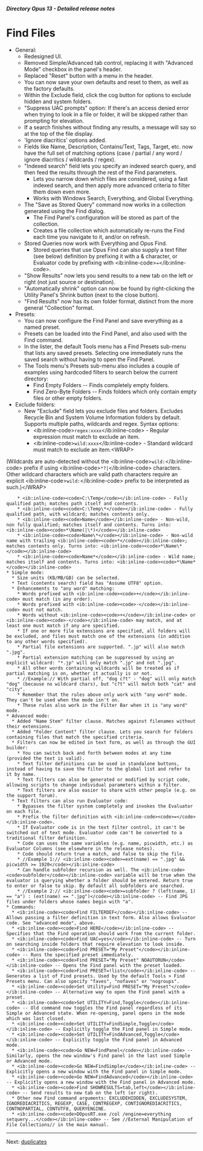 ##### Directory Opus 13 - Detailed release notes

# Find Files

- General:
  - Redesigned UI.
  - Removed Simple/Advanced tab control, replacing it with "Advanced Mode" checkbox in the panel's header.
  - Replaced "Reset" button with a menu in the header.
  - You can now save your own defaults and reset to them, as well as the factory defaults.
  - Within the Exclude field, click the cog button for options to exclude hidden and system folders.
  - "Suppress UAC prompts" option: If there's an access denied error when trying to look in a file or folder, it will be skipped rather than prompting for elevation.
  - If a search finishes without finding any results, a message will say so at the top of the file display.
  - 'Ignore diacritics' options added.
  - Fields like Name, Description, Contains/Text, Tags, Target, etc. now have the full set of matching options (case / partial / any word / ignore diacritics / wildcards / regex).
  - "Indexed search" field lets you specify an indexed search query, and then feed the results through the rest of the Find parameters.
    - Lets you narrow down which files are considered, using a fast indexed search, and then apply more advanced criteria to filter them down even more.
    - Works with Windows Search, Everything, and Global Everything.
  - The "Save as Stored Query" command now works in a collection generated using the Find dialog.
    - The Find Panel's configuration will be stored as part of the collection.
    - Creates a file collection which automatically re-runs the Find each time you navigate to it, and/or on refresh.
  - Stored Queries now work with Everything and Opus Find.
    - Stored queries that use Opus Find can also supply a text filter (see below) definition by prefixing it with a & character, or Evaluator code by prefixing with \<ib:inline-code\>`=`\</ib:inline-code\>.
  - "Show Results" now lets you send results to a new tab on the left or right (not just source or destination).
  - "Automatically shrink" option can now be found by right-clicking the Utility Panel's Shrink button (next to the close button).
  - "Find Results" now has its own folder format, distinct from the more general "Collection" format.
- Presets:
  - You can now configure the Find Panel and save everything as a named preset.
  - Presets can be loaded into the Find Panel, and also used with the Find command.
  - In the lister, the default Tools menu has a Find Presets sub-menu that lists any saved presets. Selecting one immediately runs the saved search without having to open the Find Panel.
  - The Tools menu's Presets sub-menu also includes a couple of examples using hardcoded filters to search below the current directory:
    - Find Empty Folders -- Finds completely empty folders.
    - Find Zero-Byte Folders -- Finds folders which only contain empty files or other empty folders.
- Exclude folders:
  - New "Exclude" field lets you exclude files and folders. Excludes Recycle Bin and System Volume Information folders by default. Supports multiple paths, wildcards and regex. Syntax options:
    - \<ib:inline-code\>`regex:xxxx`\</ib:inline-code\> - Regular expression must match to exclude an item.
    - \<ib:inline-code\>`wild:xxxx`\</ib:inline-code\> - Standard wildcard must match to exclude an item.\<WRAP\>

(Wildcards are auto-detected without the \<ib:inline-code\>`wild:`\</ib:inline-code\> prefix if using \<ib:inline-code\>`*?|`\</ib:inline-code\> characters. Other wildcard characters which are valid path characters require an explicit \<ib:inline-code\>`wild:`\</ib:inline-code\> prefix to be interpreted as such.)\</WRAP\>

        * <ib:inline-code><code>C:\Temp</code></ib:inline-code> - Fully qualified path; matches path itself and contents.
        * <ib:inline-code><code>C:\Temp\*</code></ib:inline-code> - Fully qualified path, with wildcard; matches contents only.
        * <ib:inline-code><code>Name</code></ib:inline-code> - Non-wild, non fully qualified; matches itself and contents. Turns into: <ib:inline-code><code>*\Name(|\*)</code></ib:inline-code> 
        * <ib:inline-code><code>Name\*</code></ib:inline-code> - Non-wild name with trailing <ib:inline-code><code>*</code></ib:inline-code>; matches contents only. Turns into: <ib:inline-code><code>*\Name\*</code></ib:inline-code>
        * <ib:inline-code><code>Name*</code></ib:inline-code> - Wild name; matches itself and contents. Turns into: <ib:inline-code><code>*\Name*</code></ib:inline-code>
    * Simple mode:        
      * Size units (KB/MB/GB) can be selected.
      * Text (contents search) field has "Assume UTF8" option.
      * Enhancements to "any word" matching:              
        * Words prefixed with <ib:inline-code><code>+</code></ib:inline-code> must match (in any order).
        * Words prefixed with <ib:inline-code><code>-</code></ib:inline-code> must not match.
        * Words without <ib:inline-code><code>+</code></ib:inline-code> or <ib:inline-code><code>-</code></ib:inline-code> may match, and at least one must match if any are specified.
        * If one or more file extensions are specified, all folders will be excluded, and files must match one of the extensions (in addition to any other words specified).
        * Partial file extensions are supported. ".jp" will also match ".jpg".
        * Partial extension matching can be suppressed by using an explicit wildcard: "*.jp" will only match ".jp" and not ".jpg".
        * All other words containing wildcards will be treated as if partial matching is on, whether it actually is or not.                       
        * //Example:// With partial off, "dog c?t" - "dog" will only match "dog" (because no wildcard chars), but "c?t" will match both "cat" and "city".
        * Remember that the rules above only work with "any word" mode. They can't be used when the mode isn't on.
        * These rules also work in the Filter Bar when it is "any word" mode.
    * Advanced mode:      
      * Added "Name Stem" filter clause. Matches against filenames without their extensions.
      * Added "Folder Content" filter clause. Lets you search for folders containing files that match the specified criteria.
      * Filters can now be edited in text form, as well as through the GUI builder:               
        * You can switch back and forth between modes at any time (provided the text is valid).
        * Text filter definitions can be used in standalone buttons, instead of having to save the filter to the global list and refer to it by name.
        * Text filters can also be generated or modified by script code, allowing scripts to change individual parameters within a filter.
        * Text filters are also easier to share with other people (e.g. on the support forum).
      * Text filters can also run Evaluator code:                 
        * Bypasses the filter system completely and invokes the Evaluator on each file.
        * Prefix the filter definition with <ib:inline-code><code>=</code></ib:inline-code>.
        * If Evaluator code is in the text filter control, it can't be switched out of text mode. Evaluator code can't be converted to a traditional filter definition.
        * Code can uses the same variables (e.g. name, picwidth, etc.) as Evaluator Columns (see elsewhere in the release notes).
        * Code should return true a match, and false to skip the file.
        * //Example 1:// <ib:inline-code><code>=ext(name) == ".jpg" && picwidth >= 1920</code></ib:inline-code>
        * Can handle subfolder recursion as well. The <ib:inline-code><code>subfolder</code></ib:inline-code> variable will be true when the evaluator is querying whether a folder should be entered. Return true to enter or false to skip. By default all subfolders are searched.
        * //Example 2:// <ib:inline-code><code>=subfolder ? (left(name, 1) == "a") : (ext(name) == ".jpg")</code></ib:inline-code> -- Find JPG files under folders whose names begin with "a".
    * Commands:       
      * <ib:inline-code><code>Find FILTERDEF</code></ib:inline-code> -- Allows passing a filter definition in text form. Also allows Evaluator code. See "advanced mode", above.
      * <ib:inline-code><code>Find HERE</code></ib:inline-code> -- Specifies that the Find operation should work from the current folder.
      * <ib:inline-code><code>Find UAC=yes</code></ib:inline-code> -- Turn on searching inside folders that require elevation to look inside.
      * <ib:inline-code><code>Find PRESET="My Preset"</code></ib:inline-code> -- Runs the specified preset immediately.
      * <ib:inline-code><code>Find PRESET="My Preset" NOAUTORUN</code></ib:inline-code> -- Opens the Find panel with the preset loaded.
      * <ib:inline-code><code>Find PRESET=!list</code></ib:inline-code> -- Generates a list of Find presets. Used by the default Tools > Find Presets menu. Can also specify "faves", "nofaves" or "nogroups".
      * <ib:inline-code><code>Set Utility=Find PRESET="My Preset"</code></ib:inline-code> -- Alternative way to open the Find panel with a preset.
      * <ib:inline-code><code>Set UTILITY=Find,Toggle</code></ib:inline-code> -- Old command now toggles the Find panel regardless of its Simple or Advanced state. When re-opening, panel opens in the mode which was last closed.
      * <ib:inline-code><code>Set UTILITY=FindSimple,Toggle</code></ib:inline-code> -- Explicitly toggle the Find panel in Simple mode.
      * <ib:inline-code><code>Set UTILITY=FindAdvanced,Toggle</code></ib:inline-code> -- Explicitly toggle the Find panel in Advanced mode.
      * <ib:inline-code><code>Go NEW=FindPanel</code></ib:inline-code> -- Similarly, opens the new window's Find panel in the last used Simple or Advanced mode.
      * <ib:inline-code><code>Go NEW=FindSimple</code></ib:inline-code> -- Explicitly opens a new window with the Find panel in Simple mode.
      * <ib:inline-code><code>Go NEW=FindAdvanced</code></ib:inline-code> -- Explicitly opens a new window with the Find panel in Advanced mode.
      * <ib:inline-code><code>Find SHOWRESULTS=tab,left</code></ib:inline-code> -- Send results to new tab on the left (or right).
      * Other new Find command arguments: EXCLUDEHIDDEN, EXCLUDESYSTEM, IGNOREDIACRITICS, REGEXP, CASE, CONTREGEXP, CONTIGNOREDIACRITICS, CONTNOPARTIAL, CONTUTF8, QUERYENGINE.
      * <ib:inline-code><code>DOpusRT.exe /col /engine=everything setquery...</code></ib:inline-code> -- See //External Manipulation of File Collections// in the main manual.

------------------------------------------------------------------------

Next: [duplicates](/Manual/release_history/opus13_detailed/duplicates.md)
